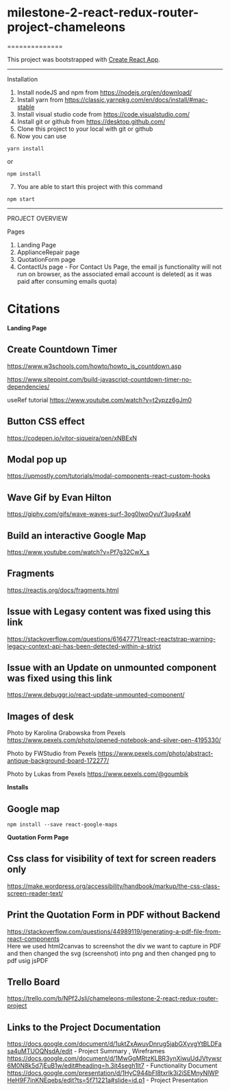 # milestone-2-react-redux-router-project-chameleons

==============

This project was bootstrapped with [Create React App](https://github.com/facebook/create-react-app).

---

Installation

1. Install nodeJS and npm from https://nodejs.org/en/download/
2. Install yarn from https://classic.yarnpkg.com/en/docs/install/#mac-stable
3. Install visual studio code from https://code.visualstudio.com/
4. Install git or github from https://desktop.github.com/
5. Clone this project to your local with git or github
6. Now you can use

```
yarn install
```

or

```
npm install
```

7. You are able to start this project with this command

```
npm start
```

---

PROJECT OVERVIEW

Pages

1. Landing Page
2. ApplianceRepair page
3. QuotationForm page
4. ContactUs page - For Contact Us Page, the email js functionality will not run on browser, as the associated email account is deleted( as it was paid after consuming emails quota)

# Citations

**Landing Page**

## Create Countdown Timer

https://www.w3schools.com/howto/howto_js_countdown.asp

https://www.sitepoint.com/build-javascript-countdown-timer-no-dependencies/

useRef tutorial
https://www.youtube.com/watch?v=t2ypzz6gJm0

## Button CSS effect

https://codepen.io/vitor-siqueira/pen/xNBExN

## Modal pop up

https://upmostly.com/tutorials/modal-components-react-custom-hooks

## Wave Gif by Evan Hilton

https://giphy.com/gifs/wave-waves-surf-3og0IwoOyuY3ug4xaM

## Build an interactive Google Map

https://www.youtube.com/watch?v=Pf7g32CwX_s

## Fragments

https://reactjs.org/docs/fragments.html

## Issue with Legasy content was fixed using this link

https://stackoverflow.com/questions/61647771/react-reactstrap-warning-legacy-context-api-has-been-detected-within-a-strict

## Issue with an Update on unmounted component was fixed using this link

https://www.debuggr.io/react-update-unmounted-component/

## Images of desk

Photo by Karolina Grabowska from Pexels
https://www.pexels.com/photo/opened-notebook-and-silver-pen-4195330/

Photo by FWStudio from Pexels
https://www.pexels.com/photo/abstract-antique-background-board-172277/

Photo by Lukas from Pexels
https://www.pexels.com/@goumbik

**Installs**

## Google map

`npm install --save react-google-maps`

**Quotation Form Page**

## Css class for visibility of text for screen readers only

https://make.wordpress.org/accessibility/handbook/markup/the-css-class-screen-reader-text/

## Print the Quotation Form in PDF without Backend

https://stackoverflow.com/questions/44989119/generating-a-pdf-file-from-react-components </br>
Here we used html2canvas to screenshot the div we want to capture in PDF and then changed the svg (screenshot) into png and then changed png to pdf usig jsPDF </br>

## Trello Board

https://trello.com/b/NPf2JsIi/chameleons-milestone-2-react-redux-router-project

## Links to the Project Documentation

https://docs.google.com/document/d/1uktZxAwuvDnrug5jabGXyvgYtBLDFasa4uMTUOQNsdA/edit - Project Summary , Wireframes
https://docs.google.com/document/d/1MwGgMRtzKLBR3ynXiwuUdJVtywsr6M0N8k5d7jEuB1w/edit#heading=h.3it4segh1lt7 - Functionality Document
https://docs.google.com/presentation/d/1HyC944bFI8txrlk3i2iSEMnyNlWPHeH9F7inKNEqebs/edit?ts=5f71221a#slide=id.p1 - Project Presentation



